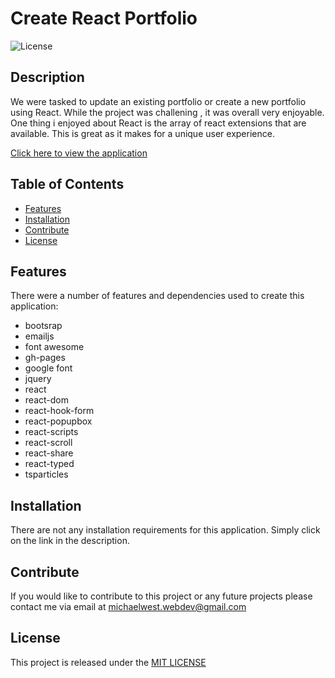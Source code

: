 # Create React Portfolio 

![License](https://img.shields.io/badge/license-MIT-blue)

## Description
We were tasked to update an existing portfolio or create a new portfolio using React. While the project was challening , it was overall very enjoyable. One thing i enjoyed about React is the array of react extensions that are available. This is great as it makes for a unique user experience. 

[Click here to view the application](https://mjhwest.github.io/react-portfolio/) 

## Table of Contents
- [Features](#features)
- [Installation](#installation)
- [Contribute](#contribute)
- [License](#license)

## Features
There were a number of features and dependencies used to create this application: 
- bootsrap
- emailjs 
- font awesome 
- gh-pages
- google font 
- jquery 
- react 
- react-dom 
- react-hook-form 
- react-popupbox
- react-scripts 
- react-scroll 
- react-share 
- react-typed 
- tsparticles 

## Installation
There are not any installation requirements for this application. Simply click on the link in the description. 

## Contribute
If you would like to contribute to this project or any future projects please contact me via email at michaelwest.webdev@gmail.com

## License
This project is released under the [MIT LICENSE](https://github.com/mjhwest/react-portfolio/blob/main/LICENSE)


